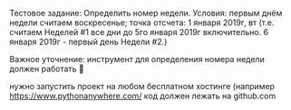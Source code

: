 Тестовое задание: 
Определить номер недели.
Условия: 
первым днём недели считаем воскресенье;
точка отсчета: 1 января 2019г, вт (т.е. считаем Неделей #1 все дни до 5го января 2019г включительно. 6 января 2019г - первый день Недели #2.)

Важное уточнение: инструмент для определения номера недели должен работать 🙂

нужно запустить проект на любом бесплатном хостинге (например 
https://www.pythonanywhere.com/
код должен лежать на github.com
